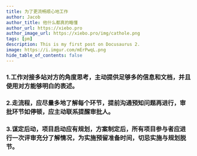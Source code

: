 ```yaml
---
title: 为了更流畅顺心地工作
author: Jacob
author_title: 他什么都真的略懂
author_url: https://xiebo.pro
author_image_url: https://xiebo.pro/img/cathole.png
tags: [pm]
description: This is my first post on Docusaurus 2.
image: https://i.imgur.com/mErPwqL.png
hide_table_of_contents: false
---
```

### 1.工作对接多站对方的角度思考，主动提供足够多的信息和文档，并且使用对方能够明白的表述。
### 2.走流程，应尽量多地了解每个环节，提前沟通预知问题再进行，审批环节如停顿，应主动联系提醒审批人。
### 3.谋定后动，项目启动应有规划，方案制定后，所有项目参与者应进行一次评审充分了解情况，为实施预留准备时间，切忌实施与规划脱节。

